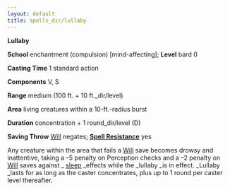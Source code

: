 ```yaml
---
layout: default
title: spells_dir/lullaby
---
```

 **Lullaby**

**School** enchantment (compulsion) [mind-affecting]; **Level** bard 0

**Casting Time** 1 standard action

**Components** V, S

**Range** medium (100 ft. + 10 ft._dir/level)

**Area** living creatures within a 10-ft.-radius burst

**Duration** concentration + 1 round_dir/level (D)

**Saving Throw** [Will](../../combat#_will) negates; **[Spell Resistance](../../glossary#_spell-resistance)** yes

Any creature within the area that fails a [Will](../../combat#_will) save becomes drowsy and inattentive, taking a –5 penalty on Perception checks and a –2 penalty on [Will](../../combat#_will) saves against _ [sleep](../sleep#_sleep) _effects while the _lullaby _is in effect. _Lullaby _lasts for as long as the caster concentrates, plus up to 1 round per caster level thereafter.

